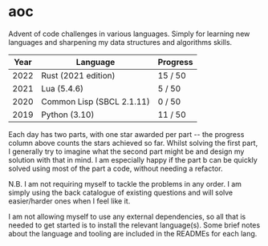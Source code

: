 # aoc

Advent of code challenges in various languages. Simply for learning new languages and sharpening my data structures and algorithms skills.

| Year | Language                  | Progress |
| ---- | ------------------------- | -------- |
| 2022 | Rust (2021 edition)       | 15 / 50  |
| 2021 | Lua (5.4.6)               | 5 / 50   |
| 2020 | Common Lisp (SBCL 2.1.11) | 0 / 50   |
| 2019 | Python (3.10)             | 11 / 50  |

Each day has two parts, with one star awarded per part -- the progress column above counts the stars achieved so far. Whilst solving the first part, I generally try to imagine what the second part might be and design my solution with that in mind. I am especially happy if the part b can be quickly solved using most of the part a code, without needing a refactor.

N.B. I am not requiring myself to tackle the problems in any order. I am simply using the back catalogue of existing questions and will solve easier/harder ones when I feel like it.

I am not allowing myself to use any external dependencies, so all that is needed to get started is to install the relevant language(s). Some brief notes about the language and tooling are included in the READMEs for each lang.
